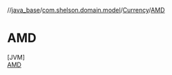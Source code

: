 //[java_base](../../../../index.md)/[com.shelson.domain.model](../../index.md)/[Currency](../index.md)/[AMD](index.md)

# AMD

[JVM]\
[AMD](index.md)
